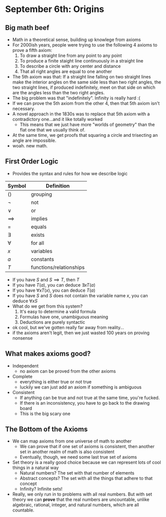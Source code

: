 # September 6th: Origins

## Big math beef

- Math in a theoretical sense, building up knowlege from axioms
- For 2000ish years, people were trying to use the following 4 axioms to prove a fifth axiom:
  1. To draw a straight line from any point to any point
  2. To produce a finite staight line continuously in a straight line
  3. To describe a circle with any center and distance
  4. That all right angles are equal to one another
- The 5th axiom was that: If a straight line falling on two straight lines make the interior angles on the same side less than two right angles, the two straight lines, if produced indefinitely, meet on that side on which are the angles less than the two right angles.
- The big problem was that "indefinitely". Infinity is really hard :(
- If we can prove the 5th axiom from the other 4, then that 5th axiom isn't necessary.
- A novel approach in the 1830s was to replace that 5th axiom with a contradictory one...and it like totally worked
  - This means that we just have more "worlds of geometry" than the flat one that we usually think of.
- At the same time, we get proofs that squaring a circle and trisecting an angle are impossible.
- woah. new math.

## First Order Logic

- Provides the syntax and rules for how we describe logic

| Symbol     | Definition              |
| ---------- | ----------------------- |
| $()$       | grouping                |
| $\lnot$    | not                     |
| $\lor$     | or                      |
| $\implies$ | implies                 |
| $=$        | equals                  |
| $\exists$  | exists                  |
| $\forall$  | for all                 |
| $x$        | variables               |
| $a$        | constants               |
| $T$        | functions/relationships |

- If you have $S$ and $S \implies T$, then $T$
- If you have $T(a)$, you can deduce $\exists xT(a)$
- If you have $\forall xT(x)$, you can deduce $T(a)$
- If you have $S$ and $S$ does not contain the variable name $x$, you can deduce $\forall xS$
- What do we get from this system?
  1. It's easy to determine a valid formula
  2. Formulas have one, unambiguous meaning
  3. Deductions are purely syntactic
- ok cool, but we've gotten really far away from reality...
- if the axioms aren't legit, then we just wasted 100 years on proving nonsense

## What makes axioms good?

- Independent
  - no axiom can be proved from the other axioms
- Complete
  - everything is either true or not true
  - luckily we can just add an axiom if something is ambiguous
- Consistent
  - If anything can be true and not true at the same time, you're fucked.
  - If there is an inconsistency, you have to go back to the drawing board
  - This is the big scary one

## The Bottom of the Axioms

- We can map axioms from one universe of math to another
  - We can prove that if one set of axioms is consistent, then another set in another realm of math is also consistent
  - Eventually, though, we need some last true set of axioms
- Set theory is a really good choice because we can represent lots of cool things in a natural way
  - Natural numbers? The set with that number of elements
  - Abstract concepts? The set with all the things that adhere to that concept
  - Infinity? Infinite sets!
- Really, we only run in to problems with all real numbers. But with set theory we can **prove** that the real numbers are uncountable, unlike algebraic, rational, integer, and natural numbers, which are all countable.
